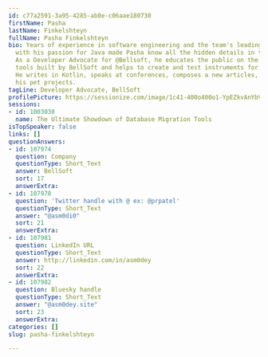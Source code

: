 ```yaml
---
id: c77a2591-3a95-4285-ab0e-c06aae180730
firstName: Pasha
lastName: Finkelshteyn
fullName: Pasha Finkelshteyn
bio: Years of experience in software engineering and the team's leading roles combined
  with his passion for Java made Pasha know all the hidden details in this IT niche.
  As a Developer Advocate for @Bellsoft, he educates the public on the latest software
  tools built by BellSoft and helps to create and test instruments for developers.
  He writes in Kotlin, speaks at conferences, composes a new articles, or maintains
  his pet projects.
tagLine: Developer Advocate, BellSoft
profilePicture: https://sessionize.com/image/1c41-400o400o1-YpEZkvAnYbV1h9XVjxMMjD.jpg
sessions:
- id: 1003030
  name: The Ultimate Showdown of Database Migration Tools
isTopSpeaker: false
links: []
questionAnswers:
- id: 107974
  question: Company
  questionType: Short_Text
  answer: BellSoft
  sort: 17
  answerExtra:
- id: 107978
  question: 'Twitter handle with @ ex: @prpatel'
  questionType: Short_Text
  answer: "@asm0di0"
  sort: 21
  answerExtra:
- id: 107981
  question: LinkedIn URL
  questionType: Short_Text
  answer: http://linkedin.com/in/asm0dey
  sort: 22
  answerExtra:
- id: 107982
  question: Bluesky handle
  questionType: Short_Text
  answer: "@asm0dey.site"
  sort: 23
  answerExtra:
categories: []
slug: pasha-finkelshteyn

---
```

